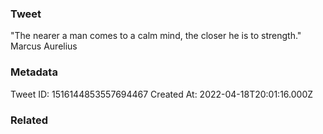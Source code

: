 ### Tweet
"The nearer a man comes to a calm mind, the closer he is to strength." Marcus Aurelius

### Metadata
Tweet ID: 1516144853557694467
Created At: 2022-04-18T20:01:16.000Z

### Related

